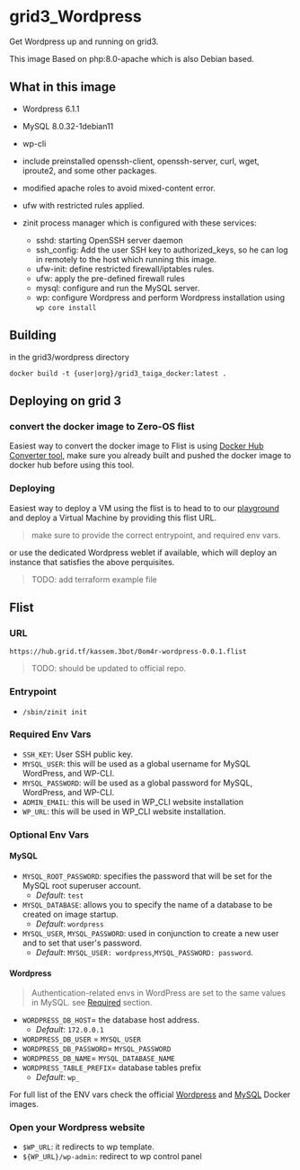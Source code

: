# grid3_Wordpress

Get Wordpress up and running on grid3.

This image Based on php:8.0-apache which is also Debian based.

## What in this image

- Wordpress 6.1.1
- MySQL 8.0.32-1debian11
- wp-cli
- include preinstalled openssh-client, openssh-server, curl, wget, iproute2, and some other packages.
- modified apache roles to avoid mixed-content error.
- ufw with restricted rules applied.
- zinit process manager which is configured with these services:
  
  - sshd: starting OpenSSH server daemon
  - ssh_config: Add the user SSH key to authorized_keys, so he can log in remotely to the host which running this image.
  - ufw-init: define restricted firewall/iptables rules.
  - ufw: apply the pre-defined firewall rules
  - mysql: configure and run the MySQL server.
  - wp: configure Wordpress and perform Wordpress installation using `wp core install`

## Building

in the grid3/wordpress directory

`docker build -t {user|org}/grid3_taiga_docker:latest .`

## Deploying on grid 3

### convert the docker image to Zero-OS flist

Easiest way to convert the docker image to Flist is using [Docker Hub Converter tool](https://hub.grid.tf/docker-convert), make sure you already built and pushed the docker image to docker hub before using this tool.

### Deploying

Easiest way to deploy a VM using the flist is to head to to our [playground](https://play.grid.tf) and deploy a Virtual Machine by providing this flist URL.

> make sure to provide the correct entrypoint, and required env vars.

or use the dedicated Wordpress weblet if available, which will deploy an instance that satisfies the above perquisites.

> TODO: add terraform example file

## Flist

### URL

````
https://hub.grid.tf/kassem.3bot/0om4r-wordpress-0.0.1.flist
````

> TODO: should be updated to official repo.

### Entrypoint

- `/sbin/zinit init`

### Required Env Vars

- `SSH_KEY`: User SSH public key.
- `MYSQL_USER`: this will be used as a global username for MySQL WordPress, and WP-CLI.
- `MYSQL_PASSWORD`: will be used as a global password for MySQL, WordPress, and WP-CLI.
- `ADMIN_EMAIL`: this will be used in WP_CLI website installation
- `WP_URL`: this will be used in WP_CLI website installation.

### Optional Env Vars

#### MySQL

- `MYSQL_ROOT_PASSWORD`: specifies the password that will be set for the MySQL root superuser account.
  - _Default_: `test`
- `MYSQL_DATABASE`: allows you to specify the name of a database to be created on image startup.
  - _Default_: `wordpress`
- `MYSQL_USER`, `MYSQL_PASSWORD`: used in conjunction to create a new user and to set that user's password.
  - _Default_: `MYSQL_USER: wordpress`,`MYSQL_PASSWORD: password`.

#### Wordpress

> Authentication-related envs in WordPress are set to the same values in MySQL. see [Required](./README.md#required-env-vars) section.

- `WORDPRESS_DB_HOST`= the database host address.
  - _Default_: `172.0.0.1`
- `WORDPRESS_DB_USER` = `MYSQL_USER`
- `WORDPRESS_DB_PASSWORD`= `MYSQL_PASSWORD`
- `WORDPRESS_DB_NAME`= `MYSQL_DATABASE_NAME`
- `WORDPRESS_TABLE_PREFIX`= database tables prefix
  - _Default_: `wp_`
  
For full list of the ENV vars check the official [Wordpress](https://hub.docker.com/_/wordpress) and [MySQL](https://hub.docker.com/_/mysql) Docker images.

### Open your Wordpress website

- `$WP_URL`: it redirects to wp template.
- `${WP_URL}/wp-admin`: redirect to wp control panel
